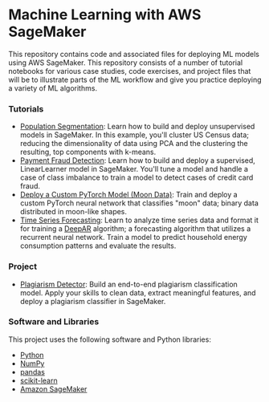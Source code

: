 # Machine Learning with AWS SageMaker
This repository contains code and associated files for deploying ML models using AWS SageMaker. This repository consists of a number of tutorial notebooks for various case studies, code exercises, and project files that will be to illustrate parts of the ML workflow and give you practice deploying a variety of ML algorithms.

### Tutorials

* [Population Segmentation](https://github.com/DanielWeller/Machine-Learning-with-AWS-SageMaker/tree/main/ML_SageMaker_Studies-master/Population_Segmentation): Learn how to build and deploy unsupervised models in SageMaker. In this example, you'll cluster US Census data; reducing the dimensionality of data using PCA and the clustering the resulting, top components with k-means.
* [Payment Fraud Detection](https://github.com/DanielWeller/Machine-Learning-with-AWS-SageMaker/tree/main/ML_SageMaker_Studies-master/Payment_Fraud_Detection): Learn how to build and deploy a supervised, LinearLearner model in SageMaker. You'll tune a model and handle a case of class imbalance to train a model to detect cases of credit card fraud.
* [Deploy a Custom PyTorch Model (Moon Data)](https://github.com/DanielWeller/Machine-Learning-with-AWS-SageMaker/tree/main/ML_SageMaker_Studies-master/Moon_Data): Train and deploy a custom PyTorch neural network that classifies "moon" data; binary data distributed in moon-like shapes.
* [Time Series Forecasting](https://github.com/DanielWeller/Machine-Learning-with-AWS-SageMaker/tree/main/ML_SageMaker_Studies-master/Time_Series_Forecasting): Learn to analyze time series data and format it for training a [DeepAR](https://docs.aws.amazon.com/sagemaker/latest/dg/deepar.html) algorithm; a forecasting algorithm that utilizes a recurrent neural network. Train a model to predict household energy consumption patterns and evaluate the results.

### Project

* [Plagiarism Detector](https://github.com/DanielWeller/Machine-Learning-with-AWS-SageMaker/tree/main/ML_SageMaker_Studies-master/Project_Plagiarism_Detection): Build an end-to-end plagiarism classification model. Apply your skills to clean data, extract meaningful features, and deploy a plagiarism classifier in SageMaker.

### Software and Libraries

This project uses the following software and Python libraries:

* [Python](https://www.python.org/downloads/release/python-364/)
* [NumPy](http://www.numpy.org/)
* [pandas](https://pandas.pydata.org/)
* [scikit-learn](https://scikit-learn.org/0.17/install.html)
* [Amazon SageMaker](https://aws.amazon.com/sagemaker/)
